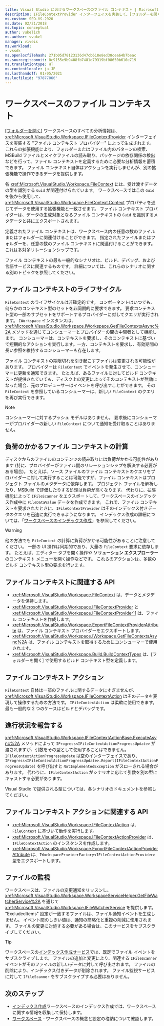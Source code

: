 ```yaml
---
title: Visual Studio におけるワークスペースのファイル コンテキスト | Microsoft Docs
description: IFileContextProvider インターフェイスを実装して、[フォルダーを開く] ワークスペースの分析情報をサポートするファイル コンテキスト プロバイダーについて説明します。
ms.custom: SEO-VS-2020
ms.date: 02/21/2018
ms.topic: conceptual
author: vukelich
ms.author: svukel
manager: viveis
ms.workload:
- vssdk
ms.openlocfilehash: 271b05d78123136d47cb618e8ed38cea64b7beac
ms.sourcegitcommit: 0c9155e9b9408fb7481d79319bf08650b610e719
ms.translationtype: HT
ms.contentlocale: ja-JP
ms.lasthandoff: 01/05/2021
ms.locfileid: "97877066"
---
```

# <a name="workspace-file-contexts"></a>ワークスペースのファイル コンテキスト

[[フォルダーを開く]](../ide/develop-code-in-visual-studio-without-projects-or-solutions.md) ワークスペースのすべての分析情報は、<xref:Microsoft.VisualStudio.Workspace.IFileContextProvider> インターフェイスを実装する "ファイル コンテキスト プロバイダー" によって生成されます。 これらの拡張機能により、フォルダーまたはファイル内のパターンの検索、MSBuild ファイルとメイクファイルの読み取り、パッケージの依存関係の検出などを行って、ファイル コンテキストを定義するために必要な分析情報を蓄積できます。 ファイル コンテキスト自体はアクションを実行しませんが、別の拡張機能で操作できるデータを提供します。

各 <xref:Microsoft.VisualStudio.Workspace.FileContext> には、受け渡すデータの型を識別する `Guid` が関連付けられています。 ワークスペースではこの `Guid` を後から使用して、<xref:Microsoft.VisualStudio.Workspace.FileContext.Context> プロパティを通じてデータを使用する拡張機能と一致させます。 ファイル コンテキスト プロバイダーは、データの生成対象となるファイル コンテキストの `Guid` を識別するメタデータと共にエクスポートされます。

定義されたファイル コンテキストは、ワークスペース内の任意の数のファイルまたはフォルダーに関連付けることができます。 指定されたファイルまたはフォルダーを、任意の数のファイル コンテキストに関連付けることができます。 これは多対多リレーションシップです。

ファイル コンテキストの最も一般的なシナリオは、ビルド、デバッグ、および言語サービスに関連するものです。 詳細については、これらのシナリオに関する別のトピックを参照してください。

## <a name="file-context-lifecycle"></a>ファイル コンテキストのライフサイクル

`FileContext` のライフサイクルは非確定的です。 コンポーネントはいつでも、何らかのコンテキスト型のセットを非同期的に要求できます。 要求コンテキスト型の一部のサブセットをサポートするプロバイダーに対してクエリが実行されます。 `IWorkspace` インスタンスは、<xref:Microsoft.VisualStudio.Workspace.IWorkspace.GetFileContextsAsync%2A> メソッドを通じてコンシューマーとプロバイダーの間の中間者として機能します。 コンシューマーは、コンテキストを要求し、そのコンテキストに基づいて短期的なアクションを実行します。一方、コンテキストを要求し、有効期間の長い参照を維持するコンシューマーも存在します。

ファイル コンテキストの期限切れを引き起こすファイルは変更される可能性があります。 プロバイダーは `FileContext` でイベントを発生させて、コンシューマーに更新を通知できます。 たとえば、あるファイルに対してビルド コンテキストが提供されていても、ディスク上の変更によってそのコンテキストが無効になった場合、元のプロデューサーはイベントを呼び出すことができます。 その `FileContext` を参照しているコンシューマーは、新しい `FileContext` のクエリを再び実行できます。

>[!NOTE]
>コンシューマーに対するプッシュ モデルはありません。 要求後にコンシューマーがプロバイダーの新しい `FileContext` について通知を受け取ることはありません。

## <a name="expensive-file-context-computations"></a>負荷のかかるファイル コンテキストの計算

ディスクからのファイルのコンテンツの読み取りには負荷がかかる可能性があります (特に、プロバイダーがファイル間のリレーションシップを解決する必要がある場合)。 たとえば、ソース ファイルのファイル コンテキストのクエリをプロバイダーに対して実行することは可能ですが、ファイル コンテキストはプロジェクト ファイルのメタデータに依存します。 プロジェクト ファイルを解析したり、MSBuild で評価したりする処理は負荷が高くなります。 代わりに、拡張機能によって `IFileScanner` をエクスポートして、ワークスペースのインデックス作成中に `FileDataValue` データを作成できます。 これで、ファイル コンテキストを要求されたときに、`IFileContextProvider` はそのインデックス付きデータのクエリを迅速に実行できるようになります。 インデックス作成の詳細については、「[ワークスペースのインデックス作成](workspace-indexing.md)」を参照してください。

>[!WARNING]
>他の方法でも `FileContext` の計算に負荷がかかる可能性があることに注意してください。 一部の UI 操作は同期的であり、大量の `FileContext` 要求に依存します。 たとえば、エディター タブを開く操作や **ソリューション エクスプローラー** のコンテキスト メニューを開く操作などです。 これらのアクションは、多数のビルド コンテキスト型の要求を行います。

## <a name="file-context-related-apis"></a>ファイル コンテキストに関連する API

- <xref:Microsoft.VisualStudio.Workspace.FileContext> は、データとメタデータを保持します。
- <xref:Microsoft.VisualStudio.Workspace.IFileContextProvider> と <xref:Microsoft.VisualStudio.Workspace.IFileContextProvider`1> は、ファイル コンテキストを作成します。
- <xref:Microsoft.VisualStudio.Workspace.ExportFileContextProviderAttribute> は、ファイル コンテキスト プロバイダーをエクスポートします。
- <xref:Microsoft.VisualStudio.Workspace.IWorkspace.GetFileContextsAsync%2A> は、ファイル コンテキストを取得するためにコンシューマーで使用されます。
- <xref:Microsoft.VisualStudio.Workspace.Build.BuildContextTypes> は、[フォルダーを開く] で使用するビルド コンテキスト型を定義します。

## <a name="file-context-actions"></a>ファイル コンテキスト アクション

`FileContext` 自体は一部のファイルに関するデータにすぎませんが、<xref:Microsoft.VisualStudio.Workspace.IFileContextAction> はそのデータを表現して操作するための方法です。 `IFileContextAction` は柔軟に使用できます。 最も一般的な 2 つのケースはビルドとデバッグです。

## <a name="reporting-progress"></a>進行状況を報告する

<xref:Microsoft.VisualStudio.Workspace.IFileContextActionBase.ExecuteAsync%2A> メソッドによって `IProgress<IFileContextActionProgressUpdate>` が渡されますが、引数をその型として使用することはできません。 `IFileContextActionProgressUpdate` は空のインターフェイスであり、`IProgress<IFileContextActionProgressUpdate>.Report(IFileContextActionProgressUpdate)` を呼び出すと `NotImplementedException` がスローされる場合があります。 代わりに、`IFileContextAction` がシナリオに応じて引数を別の型にキャストする必要があります。

Visual Studio で提供される型については、各シナリオのドキュメントを参照してください。

## <a name="file-context-action-related-apis"></a>ファイル コンテキスト アクションに関連する API

- <xref:Microsoft.VisualStudio.Workspace.IFileContextAction> は、`FileContext` に基づいて動作を実行します。
- <xref:Microsoft.VisualStudio.Workspace.IFileContextActionProvider> は、`IFileContextAction` のインスタンスを作成します。
- <xref:Microsoft.VisualStudio.Workspace.ExportFileContextActionProviderAttribute> は、`IWorkspaceProviderFactory<IFileContextActionProvider>` 型をエクスポートします。

## <a name="file-watching"></a>ファイルの監視

ワークスペースは、ファイルの変更通知をリッスンし、<xref:Microsoft.VisualStudio.Workspace.WorkspaceServiceHelper.GetFileWatcherService%2A> を通じて <xref:Microsoft.VisualStudio.Workspace.IFileWatcherService> を提供します。 "ExcludedItems" 設定が一致するファイルは、ファイル通知イベントを生成しません。 イベント間のしきい値は、通知の簡略化と重複の削減に使用されます。 ファイルの変更に対処する必要がある場合は、このサービスをサブスクライブしてください。

>[!TIP]
>ワークスペースの[インデックス作成サービス](workspace-indexing.md)では、既定でファイル イベントをサブスクライブします。 ファイルの追加と変更により、関連する `IFileScanner` イベントがそのファイルの新しいデータに対して呼び出されます。 ファイルの削除により、インデックス付きデータが削除されます。 ファイル監視サービスに対して `IFileScanner` をサブスクライブする必要はありません。

## <a name="next-steps"></a>次のステップ

* [インデックス作成](workspace-indexing.md)ワークスペースのインデックス作成では、ワークスペースに関する情報を収集して保持します。
* [ワークスペース](workspaces.md) - ワークスペースの概念と設定の格納について確認します。
